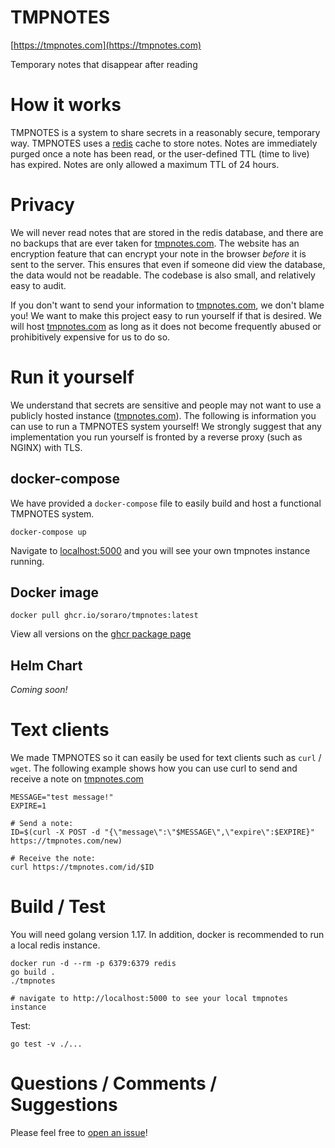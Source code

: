 # TMPNOTES
[https://tmpnotes.com](https://tmpnotes.com)

Temporary notes that disappear after reading

# How it works
TMPNOTES is a system to share secrets in a reasonably secure, temporary way. TMPNOTES uses a [redis](https://redis.io/) cache to store notes. Notes are immediately purged once a note has been read, or the user-defined TTL (time to live) has expired. Notes are only allowed a maximum TTL of 24 hours.

# Privacy
We will never read notes that are stored in the redis database, and there are no backups that are ever taken for [tmpnotes.com](https://tmpnotes.com). The website has an encryption feature that can encrypt your note in the browser *before* it is sent to the server. This ensures that even if someone did view the database, the data would not be readable. The codebase is also small, and relatively easy to audit.

If you don't want to send your information to [tmpnotes.com](https://tmpnotes.com), we don't blame you! We want to make this project easy to run yourself if that is desired. We will host [tmpnotes.com](https://tmpnotes.com) as long as it does not become frequently abused or prohibitively expensive for us to do so.

# Run it yourself
We understand that secrets are sensitive and people may not want to use a publicly hosted instance ([tmpnotes.com](https://tmpnotes.com)). The following is information you can use to run a TMPNOTES system yourself! We strongly suggest that any implementation you run yourself is fronted by a reverse proxy (such as NGINX) with TLS.

## docker-compose
We have provided a `docker-compose` file to easily build and host a functional TMPNOTES system.
```
docker-compose up
```
Navigate to [localhost:5000](http://localhost:5000) and you will see your own tmpnotes instance running.

## Docker image
```
docker pull ghcr.io/soraro/tmpnotes:latest
```
View all versions on the [ghcr package page](https://github.com/soraro/tmpnotes/pkgs/container/tmpnotes)

## Helm Chart
*Coming soon!*

# Text clients
We made TMPNOTES so it can easily be used for text clients such as `curl` / `wget`. The following example shows how you can use curl to send and receive a note on [tmpnotes.com](https://tmpnotes.com)
```
MESSAGE="test message!"
EXPIRE=1

# Send a note:
ID=$(curl -X POST -d "{\"message\":\"$MESSAGE\",\"expire\":$EXPIRE}" https://tmpnotes.com/new)

# Receive the note:
curl https://tmpnotes.com/id/$ID
```

# Build / Test
You will need golang version 1.17. In addition, docker is recommended to run a local redis instance.

```
docker run -d --rm -p 6379:6379 redis
go build .
./tmpnotes

# navigate to http://localhost:5000 to see your local tmpnotes instance
```

Test:
```
go test -v ./...
```

# Questions / Comments / Suggestions
Please feel free to [open an issue](https://github.com/soraro/tmpnotes/issues/new)!
